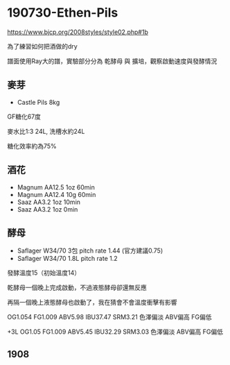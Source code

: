 # 190730-Ethen-Pils

https://www.bjcp.org/2008styles/style02.php#1b

為了練習如何把酒做的dry

譜面使用Ray大的譜，實驗部分分為 乾酵母 與 擴培，觀察啟動速度與發酵情況

## 麥芽
* Castle Pils 8kg

GF糖化67度

麥水比1:3 24L, 洗槽水約24L

糖化效率約為75%

## 酒花
* Magnum AA12.5 1oz 60min
* Magnum AA12.4 10g 60min
* Saaz AA3.2 1oz 10min
* Saaz AA3.2 1oz 0min

## 酵母
* Saflager W34/70 3包 pitch rate 1.44 (官方建議0.75)
* Saflager W34/70 1.8L pitch rate 1.2

發酵溫度15（初始溫度14）

乾酵母一個晚上完成啟動，不過液態酵母卻還無反應

再隔一個晚上液態酵母也啟動了，我在猜會不會溫度衝擊有影響

OG1.054 FG1.009 ABV5.98 IBU37.47 SRM3.21 色澤偏淡 ABV偏高 FG偏低

+3L OG1.05 FG1.009 ABV5.45 IBU32.29 SRM3.03 色澤偏淡 ABV偏高 FG偏低

## 1908